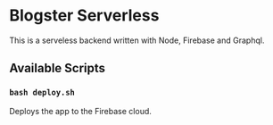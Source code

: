 # Blogster Serverless

This is a serveless backend written with Node, Firebase and Graphql.

## Available Scripts

### `bash deploy.sh`

Deploys the app to the Firebase cloud.

